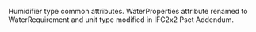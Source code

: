 Humidifier type common attributes.
WaterProperties attribute renamed to WaterRequirement and unit type modified in IFC2x2 Pset Addendum.
